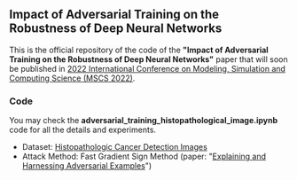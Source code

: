 ## Impact of Adversarial Training on the Robustness of Deep Neural Networks
This is the official repository of the code of the **"Impact of Adversarial Training on the Robustness of Deep Neural Networks"** paper that will soon be published in [2022 International Conference on Modeling, Simulation and Computing Science (MSCS 2022)](http://www.icmscs.org/).

### Code
You may check the **adversarial_training_histopathological_image.ipynb** code for all the details and experiments.
* Dataset: [Histopathologic Cancer Detection Images](https://www.kaggle.com/c/histopathologic-cancer-detection)
* Attack Method: Fast Gradient Sign Method (paper: "[Explaining and Harnessing Adversarial Examples](https://arxiv.org/abs/1412.6572)")
